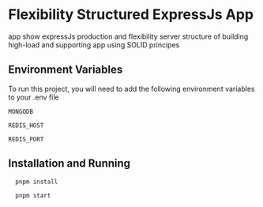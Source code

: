 # Flexibility Structured ExpressJs App

app show expressJs production and flexibility server structure of building high-load and supporting app using SOLID principes

## Environment Variables

To run this project, you will need to add the following environment variables to your .env file

`MONGODB`

`REDIS_HOST`

`REDIS_PORT`

## Installation and Running

```bash
  pnpm install
```

```bash
  pnpm start
```

